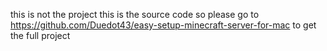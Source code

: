 this is not the project this is the source code so please go to https://github.com/Duedot43/easy-setup-minecraft-server-for-mac to get the full project

